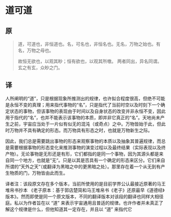 # 道可道

## 原

> 道，可道也，非恒道也。名，可名也，非恒名也。无名，万物之始也。有名，万物之母也。
>
> 故恒无欲也，以观其眇；恒有欲也，以观其所噭。 两者同出，异名同谓。玄之有玄，众眇之门。

## 译

人所阐明的“道”，只是根据现象所推测出的规律，也许拟合程度很高，但绝不可能是永恒不变的真理；用来指代事物的“名”，只是指代了当前时空以及时刻下一个确定状态的事物，但该事物的表现由于时间以及自身状态的改变并非永恒不变，因此用于指代的“名”，也并不能表示该事物的本质，即并非它真正的“名”。天地尚未产生之前，宇宙应当处于一片似有似无的混沌（或奇点）之中。万物皆始于此，但此时万物并不具有确定的形态。而万物具有形态之时，也就是万物新生之际。

因此，我们总是需要跳出事物的形态来观察事物的本质以及抽象其普遍规律，而总是需要根据事物的形态变化来推测事物的演变过程以及最终结果（实际表现以及终产物）。无论事物是无形还是有形，它们都指的是同一个事物，因为其源头都是来自同一个地方，也就是“无“。只是以其是否具有一个确定的形态来区分。它们来自所谓的“天外之天“（或翻译为黑暗之中的更黑暗之处）。那里存在着一个从无到有产生物质的门，万物皆由此而生。

译者注：该段原文存在多个版本，当前所使用的是目前学界公认最接近原著的马王堆帛书抄本 《老子原本：基于郭店楚简和马王堆帛书《老子》还原最早《道德经》版本》。然而即使是同一个原文版本，不同的翻译版本对该段的翻译也同样大相径庭。私以为作者旨在以 “道” 来表示宇宙通用且普适的规律。也许作者并未真正了解这个规律是什么，但他知道其一定存在，并且以 “道” 来指代它
